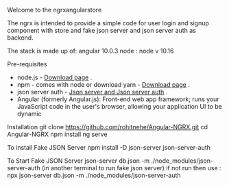 Welcome to the ngrxangularstore

The ngrx is intended to provide a simple code for user login and signup component with store and fake json server and json server auth as backend.

The stack is made up of: angular 10.0.3
node :  node v 10.16

Pre-requisites
<ul>
 <li>node.js - <a href="https://nodejs.org/en/download/" rel="nofollow">Download page</a> .</li>
 <li>npm - comes with node or download yarn - <a href="https://yarnpkg.com/lang/en/docs/install" rel="nofollow">Download page</a> .</li>
 <li>json server auth - <a href="https://www.npmjs.com/package/json-server-auth" rel="nofollow">Json server and Json server auth</a> .</li>
 <li>Angular (formerly Angular.js): Front-end web app framework; runs your JavaScript code in the user's browser, allowing your application UI to be dynamic</li>
</ul>

Installation
git clone https://github.com/rohitnehe/Angular-NGRX.git
cd  Angular-NGRX
npm install
ng serve

To install Fake JSON Server
npm install -D json-server json-server-auth

To Start Fake JSON Server
json-server db.json -m ./node_modules/json-server-auth (in another terminal to run fake json server)
if not run then use :
npx json-server db.json -m ./node_modules/json-server-auth 

